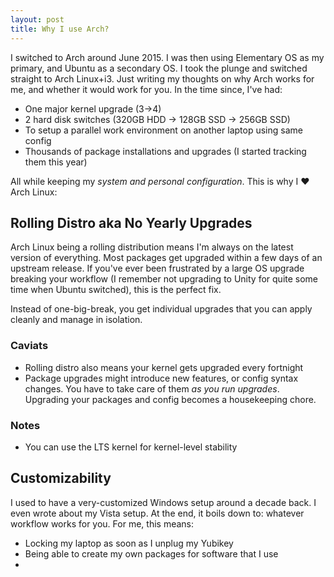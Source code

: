 ```yaml
---
layout: post
title: Why I use Arch?
---
```


I switched to Arch around June 2015. I was then using Elementary OS as my primary, and Ubuntu as a secondary OS. I took the plunge and switched straight to Arch Linux+i3. Just writing my thoughts on why Arch works for me, and whether it would work for you. In the time since, I've had:

- One major kernel upgrade (3->4)
- 2 hard disk switches (320GB HDD -> 128GB SSD -> 256GB SSD)
- To setup a parallel work environment on another laptop using same config
- Thousands of package installations and upgrades (I started tracking them this year)

All while keeping my _system and personal configuration_. This is why I :heart: Arch Linux:

## Rolling Distro aka No Yearly Upgrades

Arch Linux being a rolling distribution means I'm always on the latest version of everything. Most packages get upgraded within a few days of an upstream release. If you've ever been frustrated by a large OS upgrade breaking your workflow (I remember not upgrading to Unity for quite some time when Ubuntu switched), this is the perfect fix.

Instead of one-big-break, you get individual upgrades that you can apply cleanly and manage in isolation.

### Caviats

- Rolling distro also means your kernel gets upgraded every fortnight
- Package upgrades might introduce new features, or config syntax changes. You have to take care of them _as you run upgrades_. Upgrading your packages and config becomes a housekeeping chore.

### Notes

- You can use the LTS kernel for kernel-level stability

## Customizability

I used to have a very-customized Windows setup around a decade back. I even wrote about my Vista setup. At the end, it boils down to: whatever workflow works for you. For me, this means:

- Locking my laptop as soon as I unplug my Yubikey
- Being able to create my own packages for software that I use
- 